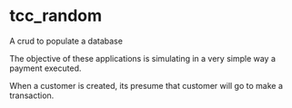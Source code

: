 # tcc_random

A crud to populate a database

The objective of these applications is simulating in a very simple way
a payment executed.

When a customer is created, its presume that customer will go to make a transaction.